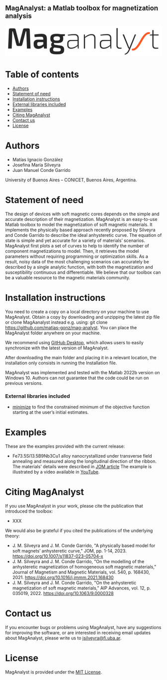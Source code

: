 ## MagAnalyst: a Matlab toolbox for magnetization analysis

![Image](https://github.com/matias-gonz/mag-analyst/blob/main/logo_maganalyst.png)

# Table of contents
- [Authors](#Authors)
- [Statement of need](#StatementOfNeed)
- [Installation instructions](#InstallationInstructions)
- [External libraries included](#ExternalLibraries)
- [Examples](#Examples)
- [Citing MagAnalyst](#Cite)
- [Contact us](#ContactUs)  
- [License](#License)
 
 # Authors <a name="Authors"></a>
  - Matías Ignacio González
  - Josefina María Silveyra
  - Juan Manuel Conde Garrido
	
University of Buenos Aires – CONICET, Buenos Aires, Argentina.
   
# Statement of need <a name="StatementOfNeed"></a>

The design of devices with soft magnetic cores depends on the simple and accurate description of their magnetization. MagAnalyst is an easy-to-use Matlab toolbox to model the magnetization of soft magnetic materials. It implements the physically based approach recently proposed by Silveyra and Conde Garrido to describe the ideal anhysteretic curve. The equation of state is simple and yet accurate for a variety of materials’ scenarios. MagAnalyst first plots a set of curves to help to identify the number of component magnetizations to model. Then, it retrieves the model parameters without requiring programming or optimization skills. As a result, noisy data of the most challenging scenarios can accurately be described by a single analytic function, with both the magnetization and susceptibility continuous and differentiable. We believe that our toolbox can be a valuable resource to the magnetic materials community.

# Installation instructions <a name="InstallationInstructions"></a>

You need to create a copy on a local directory on your machine to use MagAnalyst. Obtain a copy by downloading and unzipping the latest zip file or clone MagAanalyst instead e.g. using: git clone https://github.com/matias-gonz/mag-analyst. You can place the MagAnalyst folder anywhere on your machine.

We recommend using [GitHub Desktop](https://desktop.github.com/), which allows users to easily synchronize with the latest version of MagAnalyst.

After downloading the main folder and placing it in a relevant location, the installation only consists in running the Installation file.
 
MagAnalyst was implemented and tested with the Matlab 2022b version on Windows 10. Authors can not guarantee that the code could be run on previous versions.

### External libraries included <a name="ExternalLibraries"></a>
* [minimize](https://www.mathworks.com/matlabcentral/fileexchange/24298-minimize) to find the constrained minimum of the objective function starting at the user’s initial estimates.

# Examples <a name="Examples"></a>

These are the examples provided with the current release:

* Fe73.5Si13.5B9Nb3Cu1 alloy nanocrystallized under transverse field annealing and measured along the longitudinal direction of the ribbon.
The materials' details were described in [JOM article](https://doi.org/10.1007/s11837-023-05704-x)
The example is illustrated by a video available in [YouTube](https://www.youtube.com/channel/xxx).

# Citing MagAnalyst <a name="Cite"></a>

If you use MagAnalyst in your work, please cite the publication that introduced the toolbox: 
* XXX

We would also be grateful if you cited the publications of the underlying theory:
* J. M. Silveyra and J. M. Conde Garrido, "A physically based model for soft magnets’ anhysteretic curve," JOM, pp. 1-14, 2023. https://doi.org/10.1007/s11837-023-05704-x
* J. M. Silveyra and J. M. Conde Garrido, "On the modelling of the anhysteretic magnetization of homogeneous soft magnetic materials," Journal of Magnetism and Magnetic Materials, vol. 540, p. 168430, 2021. https://doi.org/10.1016/j.jmmm.2021.168430
* J. M. Silveyra and J. M. Conde Garrido, "On the anhysteretic magnetization of soft magnetic materials," AIP Advances, vol. 12, p. 035019, 2022. https://doi.org/10.1063/9.0000328

# Contact us <a name="ContactUs"></a>

If you encounter bugs or problems using MagAnalyst, have any suggestions for improving the software, or are interested in receiving email updates about MagAnalyst, please write us to jsilveyra@fi.uba.ar.

# License <a name="License"></a>

MagAnalyst is provided under the [MIT License](https://github.com/matias-gonz/mag-analyst/blob/main/License.txt).
